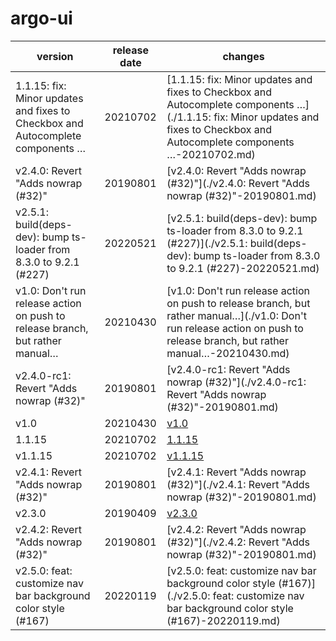 # argo-ui	


|version|release date|changes|
|---|---|---|
|1.1.15: fix: Minor updates and fixes to Checkbox and Autocomplete components …|20210702|[1.1.15: fix: Minor updates and fixes to Checkbox and Autocomplete components …](./1.1.15: fix: Minor updates and fixes to Checkbox and Autocomplete components …-20210702.md)|
|v2.4.0: Revert "Adds nowrap (#32)"|20190801|[v2.4.0: Revert "Adds nowrap (#32)"](./v2.4.0: Revert "Adds nowrap (#32)"-20190801.md)|
|v2.5.1: build(deps-dev): bump ts-loader from 8.3.0 to 9.2.1 (#227)|20220521|[v2.5.1: build(deps-dev): bump ts-loader from 8.3.0 to 9.2.1 (#227)](./v2.5.1: build(deps-dev): bump ts-loader from 8.3.0 to 9.2.1 (#227)-20220521.md)|
|v1.0: Don't run release action on push to release branch, but rather manual…|20210430|[v1.0: Don't run release action on push to release branch, but rather manual…](./v1.0: Don't run release action on push to release branch, but rather manual…-20210430.md)|
|v2.4.0-rc1: Revert "Adds nowrap (#32)"|20190801|[v2.4.0-rc1: Revert "Adds nowrap (#32)"](./v2.4.0-rc1: Revert "Adds nowrap (#32)"-20190801.md)|
|v1.0|20210430|[v1.0](./v1.0-20210430.md)|
|1.1.15|20210702|[1.1.15](./1.1.15-20210702.md)|
|v1.1.15|20210702|[v1.1.15](./v1.1.15-20210702.md)|
|v2.4.1: Revert "Adds nowrap (#32)"|20190801|[v2.4.1: Revert "Adds nowrap (#32)"](./v2.4.1: Revert "Adds nowrap (#32)"-20190801.md)|
|v2.3.0|20190409|[v2.3.0](./v2.3.0-20190409.md)|
|v2.4.2: Revert "Adds nowrap (#32)"|20190801|[v2.4.2: Revert "Adds nowrap (#32)"](./v2.4.2: Revert "Adds nowrap (#32)"-20190801.md)|
|v2.5.0: feat: customize nav bar background color style (#167)|20220119|[v2.5.0: feat: customize nav bar background color style (#167)](./v2.5.0: feat: customize nav bar background color style (#167)-20220119.md)|
